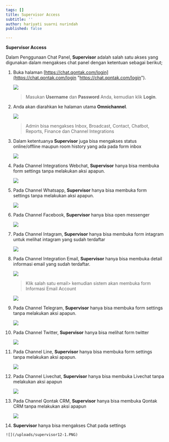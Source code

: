 ```yaml
---
tags: []
title: Supervisor Access
subtitle: ''
author: hariyati suarni nurindah
published: false

---
```

**Supervisor Access**

Dalam Penggunaan Chat Panel, **Supervisor** adalah salah satu akses yang digunakan dalam mengakses chat panel dengan ketentuan sebagai berikut;

 1. Buka halaman [https://chat.qontak.com/login](https://chat.qontak.com/login "https://chat.qontak.com/login").

    ![](/uploads/login-qontak-c.png)

    > Masukan **Username** dan **Password** Anda, kemudian klik **Login**.
 2. Anda akan diarahkan ke halaman utama **Omnichannel**.

    ![](/uploads/admin1.PNG)

    > Admin bisa mengakses Inbox, Broadcast, Contact, Chatbot, Reports, Finance dan Channel Integrations
 3. Dalam ketentuanya **Supervisor** juga bisa mengakses  status online/offline maupun room history yang ada pada form inbox

    ![](/uploads/supervisor1.PNG)
 4. Pada Channel Integrations Webchat, **Supervisor** hanya bisa membuka form settings tanpa melakukan aksi apapun.

    ![](/uploads/supervisor2.PNG)
 5. Pada Channel Whatsapp, **Supervisor** hanya bisa membuka form settings tanpa melakukan aksi apapun.

    ![](/uploads/supervisor3.PNG)
 6. Pada Channel Facebook, **Supervisor** hanya bisa open messenger

    ![](/uploads/supervisor4.PNG)
 7. Pada Channel Intagram, **Supervisor** hanya bisa membuka form intagram untuk melihat intagram yang sudah terdaftar

    ![](/uploads/supervisor5.PNG)
 8. Pada Channel Integration Email, **Supervisor** hanya bisa membuka detail informasi email yang sudah terdaftar.

    ![](/uploads/supervisor6.PNG)

    > Klik salah satu email> kemudian sistem akan membuka form Informasi Email Account

    ![](/uploads/supervisor6-6.PNG)
 9. Pada Channel Telegram, **Supervisor** hanya bisa membuka form settings tanpa melakukan aksi apapun.

    ![](/uploads/supervisor7.PNG)
10. Pada Channel Twitter, **Supervisor** hanya bisa melihat form twitter

    ![](/uploads/supervisor8.PNG)
11. Pada Channel Line, **Supervisor** hanya bisa membuka form settings tanpa melakukan aksi apapun.

    ![](/uploads/supervisor9.PNG)
12. Pada Channel Livechat, **Supervisor** hanya bisa membuka Livechat tanpa melakukan aksi apapun

    ![](/uploads/supervisor10.PNG)
13. Pada Channel Qontak CRM,  **Supervisor** hanya bisa membuka Qontak CRM tanpa melakukan aksi apapun

    ![](/uploads/supervisor11.PNG)
14.  **Supervisor** hanya bisa mengakses Chat pada settings

    ![](/uploads/supervisor12-1.PNG)